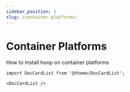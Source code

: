```yaml
---
sidebar_position: 1
slug: /container-platforms/
---
```


# Container Platforms

How to install hoop on container platforms

```mdx-code-block
import DocCardList from '@theme/DocCardList';

<DocCardList />
```